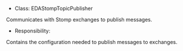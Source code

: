* Class: EDAStompTopicPublisher

Communicates with Stomp exchanges to publish messages.

* Responsibility:

Contains the configuration needed to publish messages to exchanges.